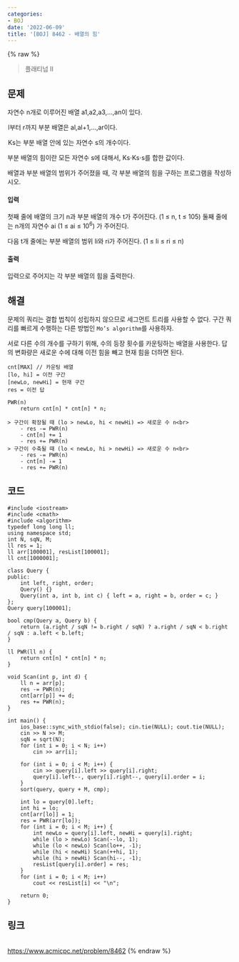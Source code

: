 ```yaml
---
categories:
- BOJ
date: '2022-06-09'
title: '[BOJ] 8462 - 배열의 힘'
---
```


{% raw %}
> 플래티넘 II<br>

## 문제
자연수  n개로 이루어진 배열  a1,a2,a3,…,an이 있다.

 l부터  r까지 부분 배열은  al,al+1,…,ar이다.

 Ks는 부분 배열 안에 있는 자연수  s의 개수이다.

부분 배열의 힘이란 모든 자연수  s에 대해서,  Ks⋅Ks⋅s를 합한 값이다.

배열과 부분 배열의 범위가 주어졌을 때, 각 부분 배열의 힘을 구하는 프로그램을 작성하시오.

#### 입력
첫째 줄에 배열의 크기  n과 부분 배열의 개수  t가 주어진다. (1 ≤  n,  t  ≤ 105) 둘째 줄에는 n개의 자연수  ai (1 ≤  ai  ≤ 10<sup>6</sup>) 가 주어진다.

다음  t개 줄에는 부분 배열의 범위  li와  ri가 주어진다. (1 ≤ li ≤ ri ≤ n)

#### 출력
입력으로 주어지는 각 부분 배열의 힘을 출력한다.

## 해결
문제의 쿼리는 결합 법칙이 성립하지 않으므로 세그먼트 트리를 사용할 수 없다. 구간 쿼리를 빠르게 수행하는 다른 방법인 `Mo’s algorithm`를 사용하자.

서로 다른 수의 개수를 구하기 위해, 수의 등장 횟수를 카운팅하는 배열을 사용한다. 답의 변화량은 새로운 수에 대해 이전 힘을 빼고 현재 힘을 더하면 된다.
```
cnt[MAX] // 카운팅 배열
[lo, hi] = 이전 구간
[newLo, newHi] = 현재 구간
res = 이전 답

PWR(n)
	return cnt[n] * cnt[n] * n;

> 구간이 확장될 때 (lo > newLo, hi < newHi) => 새로운 수 n<br>
	- res -= PWR(n)
	- cnt[n] += 1
	- res += PWR(n)
> 구간이 수축될 때 (lo < newLo, hi > newHi) => 새로운 수 n<br>
	- res -= PWR(n)
	- cnt[n] -= 1
	- res += PWR(n)
```

## 코드
```
#include <iostream>
#include <cmath>
#include <algorithm>
typedef long long ll;
using namespace std;
int N, sqN, M;
ll res = 1;
ll arr[100001], resList[100001];
ll cnt[1000001];

class Query {
public:
	int left, right, order;
	Query() {}
	Query(int a, int b, int c) { left = a, right = b, order = c; }
};
Query query[100001];

bool cmp(Query a, Query b) {
	return (a.right / sqN != b.right / sqN) ? a.right / sqN < b.right / sqN : a.left < b.left;
}

ll PWR(ll n) {
	return cnt[n] * cnt[n] * n;
}

void Scan(int p, int d) {
	ll n = arr[p];
	res -= PWR(n);
	cnt[arr[p]] += d;
	res += PWR(n);
}

int main() {
	ios_base::sync_with_stdio(false); cin.tie(NULL); cout.tie(NULL);
	cin >> N >> M;
	sqN = sqrt(N);
	for (int i = 0; i < N; i++)
		cin >> arr[i];

	for (int i = 0; i < M; i++) {
		cin >> query[i].left >> query[i].right;
		query[i].left--, query[i].right--, query[i].order = i;
	}
	sort(query, query + M, cmp);

	int lo = query[0].left;
	int hi = lo;
	cnt[arr[lo]] = 1;
	res = PWR(arr[lo]);
	for (int i = 0; i < M; i++) {
		int newLo = query[i].left, newHi = query[i].right;
		while (lo > newLo) Scan(--lo, 1);
		while (lo < newLo) Scan(lo++, -1);
		while (hi < newHi) Scan(++hi, 1);
		while (hi > newHi) Scan(hi--, -1);
		resList[query[i].order] = res;
	}
	for (int i = 0; i < M; i++)
		cout << resList[i] << "\n";

	return 0;
}
```

## 링크
<br>https://www.acmicpc.net/problem/8462
{% endraw %}